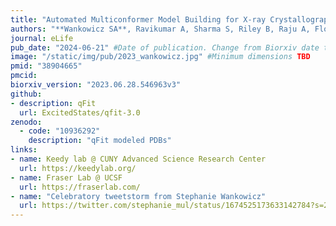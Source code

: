 ```yaml
---
title: "Automated Multiconformer Model Building for X-ray Crystallography and Cryo-EM"
authors: "**Wankowicz SA**, Ravikumar A, Sharma S, Riley B, Raju A, Flowers J, Hogan DW, van den Bedem H, Keedy DA, Fraser JS"
journal: eLife
pub_date: "2024-06-21" #Date of publication. Change from Biorxiv date to Journal date once accepted
image: "/static/img/pub/2023_wankowicz.jpg" #Minimum dimensions TBD
pmid: "38904665"
pmcid: 
biorxiv_version: "2023.06.28.546963v3"
github:
- description: qFit
  url: ExcitedStates/qfit-3.0
zenodo:
  - code: "10936292"
    description: "qFit modeled PDBs"
links:
- name: Keedy lab @ CUNY Advanced Science Research Center
  url: https://keedylab.org/
- name: Fraser Lab @ UCSF
  url: https://fraserlab.com/
- name: "Celebratory tweetstorm from Stephanie Wankowicz"
  url: https://twitter.com/stephanie_mul/status/1674525173633142784?s=20
---
```

